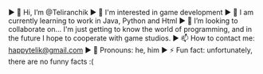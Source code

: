 ► 👋 Hi, I’m @Teliranchik
► 👀 I'm interested in game development
► 🌱 I am currently learning to work in Java, Python and Html
► 💞️ I’m looking to collaborate on...  I'm just getting to know the world of programming, and in the future I hope to cooperate with game studios.
► 📫 How to contact me: happytelik@gmail.com
► 🤖 Pronouns: he, him
► ⚡ Fun fact: unfortunately, there are no funny facts :(

<!---
Teliranchik/Teliranchik is a ✨ special ✨ repository because its `README.md` (this file) appears on your GitHub profile.
You can click the Preview link to take a look at your changes.
--->
